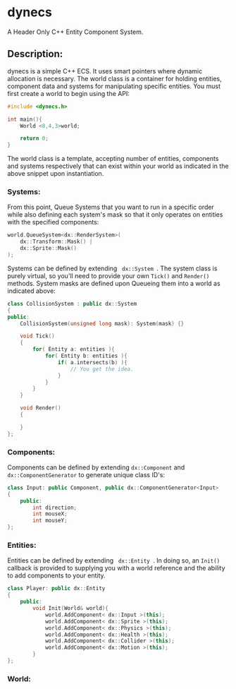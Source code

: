 # dynecs
A Header Only C++ Entity Component System.

## Description:

dynecs is a simple C++ ECS. It uses smart pointers where dynamic allocation is necessary. The world class is a container for holding entities, component data and systems for manipulating specific entities. You must first create a world to begin using the API:

```c++
#include <dynecs.h>

int main(){
	World <8,4,3>world;

	return 0;
}
```
The world class is a template, accepting number of entities, components and systems respectively that can exist within your world as indicated in the above snippet upon instantiation. 

### Systems:

From this point, Queue Systems that you want to run in a specific order while also defining each system's mask so that it only operates on entities with the specified components:

```c++
world.QueueSystem<dx::RenderSystem>(
	dx::Transform::Mask() |
	dx::Sprite::Mask()
);
```

Systems can be defined by extending <code> dx::System </code>. The system class is purely virtual, so you'll need to provide your own <code>Tick()</code> and <code>Render()</code> methods. System masks are defined upon Queueing them into a world as indicated above:

```c++
class CollisionSystem : public dx::System
{
public:
	CollisionSystem(unsigned long mask): System(mask) {}

	void Tick()
	{
		for( Entity a: entities ){
			for( Entity b: entities ){
				if( a.intersects(b) ){
					// You get the idea.
				}
			}
		}
	}

	void Render()
	{

	}
};
```

### Components:

Components can be defined by extending <code>dx::Component</code> and <code>dx::ComponentGenerator</code> to generate unique class ID's:

```c++
class Input: public Component, public dx::ComponentGenerator<Input>
{
	public:
		int direction;
		int mouseX;
		int mouseY;
};
```

### Entities:

Entities can be defined by extending <code> dx::Entity </code>. In doing so, an <code>Init()</code> callback is provided to supplying you with a world reference and the ability to add components to your entity.

```c++
class Player: public dx::Entity
{
	public:		
		void Init(World& world){
			world.AddComponent< dx::Input >(this);
			world.AddComponent< dx::Sprite >(this);
			world.AddComponent< dx::Physics >(this);
			world.AddComponent< dx::Health >(this);
			world.AddComponent< dx::Collider >(this);
			world.AddComponent< dx::Motion >(this);
		}
};
```


### World:
